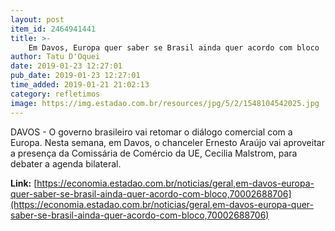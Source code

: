 ```yaml
---
layout: post
item_id: 2464941441
title: >-
    Em Davos, Europa quer saber se Brasil ainda quer acordo com bloco
author: Tatu D'Oquei
date: 2019-01-23 12:27:01
pub_date: 2019-01-23 12:27:01
time_added: 2019-01-21 21:02:13
category: refletimos
image: https://img.estadao.com.br/resources/jpg/5/2/1548104542025.jpg
---
```


DAVOS - O governo brasileiro vai retomar o diálogo comercial com a Europa. Nesta semana, em Davos, o chanceler Ernesto Araújo vai aproveitar a presença da Comissária de Comércio da UE, Cecilia Malstrom, para debater a agenda bilateral.

**Link:** [https://economia.estadao.com.br/noticias/geral,em-davos-europa-quer-saber-se-brasil-ainda-quer-acordo-com-bloco,70002688706](https://economia.estadao.com.br/noticias/geral,em-davos-europa-quer-saber-se-brasil-ainda-quer-acordo-com-bloco,70002688706)

